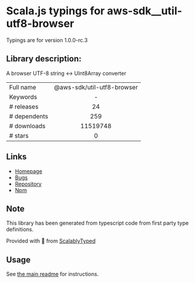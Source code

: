 
# Scala.js typings for aws-sdk__util-utf8-browser

Typings are for version 1.0.0-rc.3

## Library description:
A browser UTF-8 string <-> UInt8Array converter

|                    |                 |
| ------------------ | :-------------: |
| Full name          | @aws-sdk/util-utf8-browser |
| Keywords           | - |
| # releases         | 24 |
| # dependents       | 259 |
| # downloads        | 11519748 |
| # stars            | 0 |

## Links
- [Homepage](https://github.com/aws/aws-sdk-js-v3/tree/main/packages/util-utf8-browser)
- [Bugs](https://github.com/aws/aws-sdk-js-v3/issues)
- [Repository](https://github.com/aws/aws-sdk-js-v3)
- [Npm](https://www.npmjs.com/package/%40aws-sdk%2Futil-utf8-browser)
    


## Note
This library has been generated from typescript code from first party type definitions.

Provided with :purple_heart: from [ScalablyTyped](https://github.com/oyvindberg/ScalablyTyped)

## Usage
See [the main readme](../../readme.md) for instructions.


